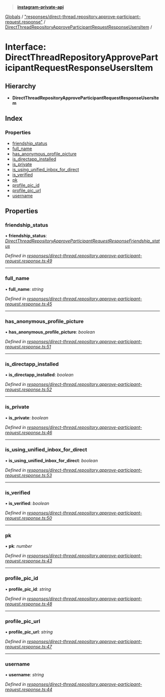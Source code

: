 > **[instagram-private-api](../README.md)**

[Globals](../README.md) / ["responses/direct-thread.repository.approve-participant-request.response"](../modules/_responses_direct_thread_repository_approve_participant_request_response_.md) / [DirectThreadRepositoryApproveParticipantRequestResponseUsersItem](_responses_direct_thread_repository_approve_participant_request_response_.directthreadrepositoryapproveparticipantrequestresponseusersitem.md) /

# Interface: DirectThreadRepositoryApproveParticipantRequestResponseUsersItem

## Hierarchy

* **DirectThreadRepositoryApproveParticipantRequestResponseUsersItem**

## Index

### Properties

* [friendship_status](_responses_direct_thread_repository_approve_participant_request_response_.directthreadrepositoryapproveparticipantrequestresponseusersitem.md#friendship_status)
* [full_name](_responses_direct_thread_repository_approve_participant_request_response_.directthreadrepositoryapproveparticipantrequestresponseusersitem.md#full_name)
* [has_anonymous_profile_picture](_responses_direct_thread_repository_approve_participant_request_response_.directthreadrepositoryapproveparticipantrequestresponseusersitem.md#has_anonymous_profile_picture)
* [is_directapp_installed](_responses_direct_thread_repository_approve_participant_request_response_.directthreadrepositoryapproveparticipantrequestresponseusersitem.md#is_directapp_installed)
* [is_private](_responses_direct_thread_repository_approve_participant_request_response_.directthreadrepositoryapproveparticipantrequestresponseusersitem.md#is_private)
* [is_using_unified_inbox_for_direct](_responses_direct_thread_repository_approve_participant_request_response_.directthreadrepositoryapproveparticipantrequestresponseusersitem.md#is_using_unified_inbox_for_direct)
* [is_verified](_responses_direct_thread_repository_approve_participant_request_response_.directthreadrepositoryapproveparticipantrequestresponseusersitem.md#is_verified)
* [pk](_responses_direct_thread_repository_approve_participant_request_response_.directthreadrepositoryapproveparticipantrequestresponseusersitem.md#pk)
* [profile_pic_id](_responses_direct_thread_repository_approve_participant_request_response_.directthreadrepositoryapproveparticipantrequestresponseusersitem.md#profile_pic_id)
* [profile_pic_url](_responses_direct_thread_repository_approve_participant_request_response_.directthreadrepositoryapproveparticipantrequestresponseusersitem.md#profile_pic_url)
* [username](_responses_direct_thread_repository_approve_participant_request_response_.directthreadrepositoryapproveparticipantrequestresponseusersitem.md#username)

## Properties

###  friendship_status

• **friendship_status**: *[DirectThreadRepositoryApproveParticipantRequestResponseFriendship_status](_responses_direct_thread_repository_approve_participant_request_response_.directthreadrepositoryapproveparticipantrequestresponsefriendship_status.md)*

*Defined in [responses/direct-thread.repository.approve-participant-request.response.ts:49](https://github.com/dilame/instagram-private-api/blob/3e16058/src/responses/direct-thread.repository.approve-participant-request.response.ts#L49)*

___

###  full_name

• **full_name**: *string*

*Defined in [responses/direct-thread.repository.approve-participant-request.response.ts:45](https://github.com/dilame/instagram-private-api/blob/3e16058/src/responses/direct-thread.repository.approve-participant-request.response.ts#L45)*

___

###  has_anonymous_profile_picture

• **has_anonymous_profile_picture**: *boolean*

*Defined in [responses/direct-thread.repository.approve-participant-request.response.ts:51](https://github.com/dilame/instagram-private-api/blob/3e16058/src/responses/direct-thread.repository.approve-participant-request.response.ts#L51)*

___

###  is_directapp_installed

• **is_directapp_installed**: *boolean*

*Defined in [responses/direct-thread.repository.approve-participant-request.response.ts:52](https://github.com/dilame/instagram-private-api/blob/3e16058/src/responses/direct-thread.repository.approve-participant-request.response.ts#L52)*

___

###  is_private

• **is_private**: *boolean*

*Defined in [responses/direct-thread.repository.approve-participant-request.response.ts:46](https://github.com/dilame/instagram-private-api/blob/3e16058/src/responses/direct-thread.repository.approve-participant-request.response.ts#L46)*

___

###  is_using_unified_inbox_for_direct

• **is_using_unified_inbox_for_direct**: *boolean*

*Defined in [responses/direct-thread.repository.approve-participant-request.response.ts:53](https://github.com/dilame/instagram-private-api/blob/3e16058/src/responses/direct-thread.repository.approve-participant-request.response.ts#L53)*

___

###  is_verified

• **is_verified**: *boolean*

*Defined in [responses/direct-thread.repository.approve-participant-request.response.ts:50](https://github.com/dilame/instagram-private-api/blob/3e16058/src/responses/direct-thread.repository.approve-participant-request.response.ts#L50)*

___

###  pk

• **pk**: *number*

*Defined in [responses/direct-thread.repository.approve-participant-request.response.ts:43](https://github.com/dilame/instagram-private-api/blob/3e16058/src/responses/direct-thread.repository.approve-participant-request.response.ts#L43)*

___

###  profile_pic_id

• **profile_pic_id**: *string*

*Defined in [responses/direct-thread.repository.approve-participant-request.response.ts:48](https://github.com/dilame/instagram-private-api/blob/3e16058/src/responses/direct-thread.repository.approve-participant-request.response.ts#L48)*

___

###  profile_pic_url

• **profile_pic_url**: *string*

*Defined in [responses/direct-thread.repository.approve-participant-request.response.ts:47](https://github.com/dilame/instagram-private-api/blob/3e16058/src/responses/direct-thread.repository.approve-participant-request.response.ts#L47)*

___

###  username

• **username**: *string*

*Defined in [responses/direct-thread.repository.approve-participant-request.response.ts:44](https://github.com/dilame/instagram-private-api/blob/3e16058/src/responses/direct-thread.repository.approve-participant-request.response.ts#L44)*